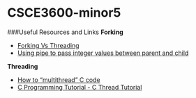 # CSCE3600-minor5
###Useful Resources and Links
**Forking**
- [Forking Vs Threading](http://www.geekride.com/fork-forking-vs-threading-thread-linux-kernel/)
- [Using pipe to pass integer values between parent and child](http://stackoverflow.com/questions/12864265/using-pipe-to-pass-integer-values-between-parent-and-child)

**Threading**
- [How to “multithread” C code](http://stackoverflow.com/questions/3908031/how-to-multithread-c-code)
- [C Programming Tutorial - C Thread Tutorial](https://www.youtube.com/watch?v=mY__o6mq0uI)
